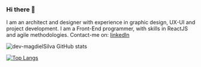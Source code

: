 ### Hi there 👋
I am an architect and designer with experience in graphic design, UX-UI and project development. I am a Front-End programmer, with skills in ReactJS and agile methodologies.
Contact-me on:
[linkedIn](https://www.linkedin.com/in/magdiel-silva-3680881a6)

![dev-magdielSilva GitHub stats](https://github-readme-stats.vercel.app/api?username=dev-magdielSilva&show_icons=true&theme=radical)

[![Top Langs](https://github-readme-stats.vercel.app/api/top-langs/?username=dev-magdielSilva&layout=compact)](https://github.com/anuraghazra/github-readme-stats)


<!--
**dev-magdielSilva/dev-magdielSilva** is a ✨ _special_ ✨ repository because its `README.md` (this file) appears on your GitHub profile.



Here are some ideas to get you started:

- 🔭 I’m currently working on ...
- 🌱 I’m currently learning ...
- 👯 I’m looking to collaborate on ...
- 🤔 I’m looking for help with ...
- 💬 Ask me about ...
- 📫 How to reach me: ...
- 😄 Pronouns: ...
- ⚡ Fun fact: ...
-->

